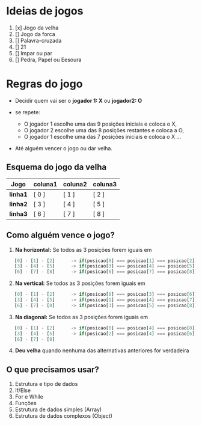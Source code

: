 # Ideias de jogos

1. [x] Jogo da velha
2. [] Jogo da forca
3. [] Palavra-cruzada
4. [] 21
5. [] Impar ou par
6. [] Pedra, Papel ou Eesoura

# Regras do jogo

*  Decidir quem vai ser o **jogador 1: X** ou **jogador2: O**

* se repete:
   * O jogador 1 escolhe uma das 9 posições iniciais e coloca o X,
   * O jogador 2 escolhe uma das 8 posições restantes e coloca a O,
   * O jogador 1 escolhe uma das 7 posições iniciais e coloca o X ...
* Até alguém vencer o jogo ou dar velha.

## Esquema do jogo da velha

Jogo         | coluna1   |  coluna2  |  coluna3  |
-------------| ----------| ----------| ----------|
**linha1**   |   [ 0 ]   |   [ 1 ]   |   [ 2 ]   |
**linha2**   |   [ 3 ]   |   [ 4 ]   |   [ 5 ]   |
**linha3**   |   [ 6 ]   |   [ 7 ]   |   [ 8 ]   |


## Como alguém vence o jogo?

1. **Na horizontal:** Se todos as 3 posições forem iguais em

``` js
   [0] - [1] - [2]      -> if(posicao[0] === posicao[1] === posicao[2])
   [3] - [4] - [5]      -> if(posicao[3] === posicao[4] === posicao[5])
   [6] - [7] - [8]      -> if(posicao[6] === posicao[7] === posicao[8])
```
2. **Na vertical:** Se todos as 3 posições forem iguais em

``` js
   [0] - [1] - [2]      -> if(posicao[0] === posicao[3] === posicao[6])
   [3] - [4] - [5]      -> if(posicao[1] === posicao[4] === posicao[7])
   [6] - [7] - [8]      -> if(posicao[3] === posicao[5] === posicao[8])
```
3. **Na diagonal:** Se todos as 3 posições forem iguais em

``` js
   [0] - [1] - [2]      -> if(posicao[0] === posicao[4] === posicao[8])
   [3] - [4] - [5]      -> if(posicao[2] === posicao[4] === posicao[6])
   [6] - [7] - [8]      
```
4. **Deu velha** quando nenhuma das alternativas anteriores for verdadeira

## O que precisamos usar?

1. Estrutura e tipo de dados
2. If/Else
3. For e While
4. Funções
5. Estrutura de dados simples (Array)
6. Estrutura de dados complexos (Object)





